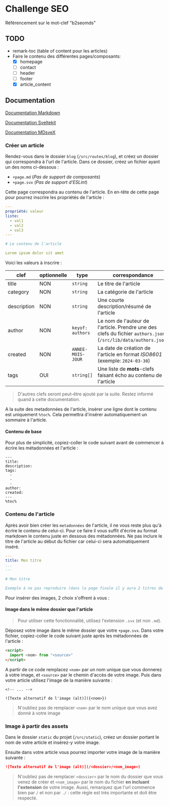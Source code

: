 # Challenge SEO

Référencement sur le mot-clef "b2seomds"

## TODO

- remark-toc (table of content pour les articles)
- Faire le contenu des différentes pages/composants:
  - [x] homepage
  - [ ] contact
  - [ ] header
  - [ ] footer
  - [x] article_content

## Documentation

[Documentation Markdown](https://www.markdownguide.org/getting-started/)

[Documentation Sveltekit](https://svelte.dev/docs/kit/introduction)

[Documentation MDsveX](https://mdsvex.pngwn.io/docs)

### Créer un article

Rendez-vous dans le dossier `blog` (`/src/routes/blog`), et créez un dossier qui correspondra à l'url de l'article.
Dans ce dossier, créez un fichier ayant un des noms ci-dessous :

- `+page.md` (*Pas de support de composants*)
- `+page.svx` (*Pas de support d'ESLint*)

Cette page correspondra au contenu de l'article.
En en-tête de cette page pour pourrez inscrire les propriétés de l'article :

```yaml
---
propriété: valeur
liste:
  - val1
  - val2
  - val3
---

# Le contenu de l'article

Lorem ipsum dolor sit amet
```

Voici les valeurs à inscrire :

clef | optionnelle | type | correspondance
---|---|---|---
title | NON | `string` | Le titre de l'article
category | NON | `string` | La catégorie de l'article
description | NON | `string` | Une courte description/résumé de l'article
author | NON | `keyof: authors` | Le nom de l'auteur de l'article. Prendre une des clefs du fichier `authors.json` (`/src/lib/data/authors.json`)
created | NON | `ANNEE-MOIS-JOUR` | La date de création de l'article en format *ISO8601* (exemple: `2024-03-30`)
tags | OUI | `string[]` | Une liste de **mots**-clefs faisant écho au contenu de l'article

> D'autres clefs seront peut-être ajouté par la suite. Restez informé quand à cette documentation.

A la suite des metadonnées de l'article, insérer une ligne dont le contenu est uniquement `%toc%`. Cela permettra d'insérer automatiquement un sommaire à l'article.

#### Contenu de base

Pour plus de simplicité, copiez-coller le code suivant avant de commencer à écrire les métadonnées et l'article :

```svx
---
title: 
description: 
tags:
  - 
  - 
  - 
author: 
created: 
---
%toc%

```

### Contenu de l'article

Après avoir bien créer les `metadonnées` de l'article, il ne vous reste plus qu'à écrire le contenu de celui-ci.
Pour ce faire il vous suffit d'écrire au format markdown le contenu juste en dessous des métadonnées.
Ne pas inclure le titre de l'article au début du fichier car celui-ci sera automatiquement inséré.

```yaml
---
title: Mon titre
...
---

# Mon titre

Exemple à ne pas reproduire (dans la page finale il y aura 2 titres de niveau 1 ce qui n'est pas optimal en terme de SEO)

```

Pour insérer des images, 2 choix s'offrent à vous :

#### Image dans le même dossier que l'article

> Pour utiliser cette fonctionnalité, utilisez l'extension `.svx` (et non `.md`).

Déposez votre image dans le même dossier que votre `+page.svx`.
Dans votre fichier, copiez-coller le code suivant juste après les métadonnées de l'article :

```html
<script>
  import <nom> from "<source>"
</script>
```

A partir de ce code remplacez `<nom>` par un nom unique que vous donnerez à votre image, et `<source>` par le chemin d'accès de votre image.
Puis dans votre article utilisez l'image de la manière suivante :

```svx
<!-- ... -->

![Texte alternatif de l'image (alt)]({<nom>})

```

> N'oubliez pas de remplacer `<nom>` par le nom unique que vous avez donné à votre image

### Image à partir des assets

Dans le dossier `static` du projet (`/src/static`), créez un dossier portant le nom de votre article et insérez-y votre image.

Ensuite dans votre article vous pourrez importer votre image de la manière suivante :

```md
![Texte alternatif de l'image (alt)](/<dossier>/<nom_image>)
```

> N'oubliez pas de remplacer `<dossier>` par le nom du dossier que vous venez de créer et `<nom_image>` par le nom du fichier **en incluant l'extension** de votre image.
> Aussi, remarquez que l'url commence bien par `/` et non par `./` : cette règle est très importante et doit être respecté.
